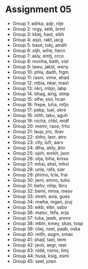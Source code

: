 # Assignment 05

* Group 1: adrka, adjr, nlje
* Group 2: rogy, selb, brml
* Group 3: kbej, hast, sibh
* Group 4: asjo, rakt, jacg
* Group 5: base, tokj, amdh
* Group 6: oljh, wihe, hecn
* Group 7: asly, emtj, crco
* Group 8: monha, bath, vist
* Group 9: lawu, jakst, weny
* Group 10: phla, dadh, frgm
* Group 11: rasni, vime, ahad
* Group 12: mbia, nkar, maxt
* Group 13: nkrj, mbjn, labp
* Group 14: bhag, aing, stmp
* Group 15: olfw, siol, hcan
* Group 16: frepe, luha, mfjo
* Group 17: pekp, luel, okre
* Group 18: mlth, laku, aguh
* Group 19: nicha, chbl, midf
* Group 20: memr, raoo, frhc
* Group 21: laup, jric, tbav
* Group 22: shho, lanr, atro
* Group 23: clly, lufr, aarv
* Group 24: dlha, aldy, jklo
* Group 25: ojoh, emkh, json
* Group 26: otja, biha, kmsa
* Group 27: mhsi, ehel, mhvl
* Group 28: unla, rafa, siar
* Group 29: phimo, tcla, frai
* Group 30: jwni, emno, tuho
* Group 31: behv, nihp, tbru
* Group 32: bemi, mroa, mesv
* Group 33: mreh, avia, gues
* Group 34: mwha, mgan, jouj
* Group 35: eikb, elbr, ssbo
* Group 36: malsc, fefa, erja
* Group 37: tuka, jawb, annro
* Group 38: mbln, kmey, skas, tosp
* Group 39: clwj, nsel, paab, oska
* Group 40: millh, asgm, omac
* Group 41: shad, tael, teim
* Group 42: jevb, aegr, reer
* Group 43: nidd, noms, timj
* Group 44: husa, ksig, esmi
* Group 45: seel, jown
